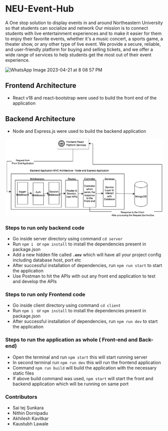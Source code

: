 # NEU-Event-Hub

A One stop solution to display events in and around Northeastern University so that students can socialize and network
Our mission is to connect students with live entertainment experiences and to make it easier for them to enjoy their favorite events, whether it's a music concert, a sports game, a theater show, or any other type of live event. 
We provide a secure, reliable, and user-friendly platform for buying and selling tickets, and we offer a wide range of services to help students get the most out of their event experience.

![WhatsApp Image 2023-04-21 at 8 08 57 PM](https://user-images.githubusercontent.com/73957962/233751110-6b16372a-fa2f-42c3-a269-746fd4b70bed.jpeg)

## Frontend Architecture

* React v18 and react-bootstrap were used to build the front end of the application 

## Backend Architecture

* Node and Express.js were used to build the backend application

![Getting Started](./readme-images/Backend-Architecture.drawio.png)


### Steps to run **only** backend code 

* Go inside server directory using command `cd server`
* Run `npm i ` or `npm install` to install the dependencies present in package.json
* Add a new hidden file called **`.env`** which will have all your project config including database host, port etc 
* After successful installation of dependencies, run `npm run start` to start the application
* Use Postman to hit the APIs with out any front end application to test and develop the APIs  

### Steps to run **only** Frontend code

* Go inside client directory using command `cd client`
* Run `npm i ` or `npm install` to install the dependencies present in package.json
* After successful installation of dependencies, run `npm run dev` to start the application

### Steps to run the application as whole ( Front-end and Back-end) 

* Open the terminal and run `npm start` this will start running server
* In second terminal run `npm run dev` this will run the frontend application
* Command `npm run build` will build the application with the necessary static files
* If above build command was used, `npm start` will start the front and backend application which will be running on same port

### Contributors
- Sai tej Sunkara
- Nithin Dornipadu
- Akhilesh Kavitkar
- Kaustubh Lawale

